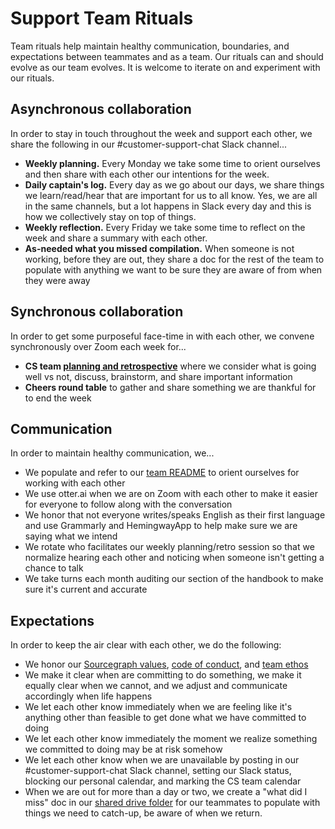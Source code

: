 # Support Team Rituals

Team rituals help maintain healthy communication, boundaries, and expectations between teammates and as a team. Our rituals can and should evolve as our team evolves. It is welcome to iterate on and experiment with our rituals. 

## Asynchronous collaboration

In order to stay in touch throughout the week and support each other, we share the following in our #customer-support-chat Slack channel...

* **Weekly planning.** Every Monday we take some time to orient ourselves and then share with each other our intentions for the week. 
* **Daily captain's log.** Every day as we go about our days, we share things we learn/read/hear that are important for us to all know. Yes, we are all in the same channels, but a lot happens in Slack every day and this is how we collectively stay on top of things.
* **Weekly reflection.** Every Friday we take some time to reflect on the week and share a summary with each other.
* **As-needed what you missed compilation.** When someone is not working, before they are out, they share a doc for the rest of the team to populate with anything we want to be sure they are aware of from when they were away 

## Synchronous collaboration

In order to get some purposeful face-time in with each other, we convene synchronously over Zoom each week for...

* **CS team [planning and retrospective](https://docs.google.com/document/d/1dy5rIY5F4nQoScwH9sTEg7iQd66_oVP5bdWD3MhG2k4/edit#)** where we consider what is going well vs not, discuss, brainstorm, and share important information
* **Cheers round table** to gather and share something we are thankful for to end the week

## Communication
In order to maintain healthy communication, we...

* We populate and refer to our [team README](support-bios.md) to orient ourselves for working with each other
* We use otter.ai when we are on Zoom with each other to make it easier for everyone to follow along with the conversation
* We honor that not everyone writes/speaks English as their first language and use Grammarly and HemingwayApp to help make sure we are saying what we intend
* We rotate who facilitates our weekly planning/retro session so that we normalize hearing each other and noticing when someone isn't getting a chance to talk
* We take turns each month auditing our section of the handbook to make sure it's current and accurate

## Expectations
In order to keep the air clear with each other, we do the following:

* We honor our [Sourcegraph values](../../company/values.md), [code of conduct](../communication/code_of_conduct.md), and [team ethos](support.md#our-ethos)
* We make it clear when are committing to do something, we make it equally clear when we cannot, and we adjust and communicate accordingly when life happens
* We let each other know immediately when we are feeling like it's anything other than feasible to get done what we have committed to doing
* We let each other know immediately the moment we realize something we committed to doing may be at risk somehow
* We let each other know when we are unavailable by posting in our #customer-support-chat Slack channel, setting our Slack status, blocking our personal calendar, and marking the CS team calendar
* When we are out for more than a day or two, we create a "what did I miss" doc in our [shared drive folder](https://drive.google.com/drive/u/1/folders/1w-4j9T1z1GxnpvSbr_o5VRVxkct7w27O) for our teammates to populate with things we need to catch-up, be aware of when we return.
